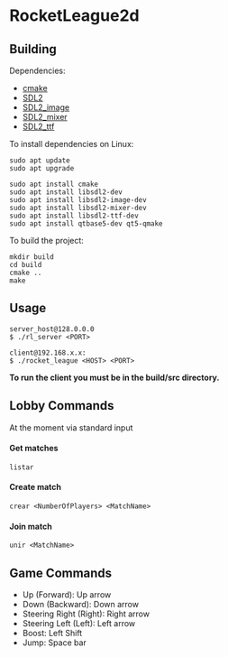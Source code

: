 # RocketLeague2d

## Building

Dependencies:
* [cmake](https://cmake.org/)
* [SDL2](https://libsdl.org/)
* [SDL2_image](https://www.libsdl.org/projects/SDL_image/)
* [SDL2_mixer](https://www.libsdl.org/projects/SDL_mixer/)
* [SDL2_ttf](https://www.libsdl.org/projects/SDL_ttf/)

To install dependencies on Linux:
```shell
sudo apt update
sudo apt upgrade

sudo apt install cmake
sudo apt install libsdl2-dev
sudo apt install libsdl2-image-dev
sudo apt install libsdl2-mixer-dev
sudo apt install libsdl2-ttf-dev
sudo apt install qtbase5-dev qt5-qmake
```

To build the project:
```shell
mkdir build
cd build
cmake ..
make
```

## Usage 
```shell
server_host@128.0.0.0
$ ./rl_server <PORT>

client@192.168.x.x:
$ ./rocket_league <HOST> <PORT>
```
**To run the client you must be in the build/src directory.**

## Lobby Commands

At the moment via standard input 

#### Get matches

```shell
listar
```
#### Create match

```shell
crear <NumberOfPlayers> <MatchName>
```
#### Join match

```shell
unir <MatchName>
```

## Game Commands

* Up (Forward): Up arrow
* Down (Backward): Down arrow
* Steering Right (Right): Right arrow
* Steering Left (Left): Left arrow
* Boost: Left Shift
* Jump: Space bar
